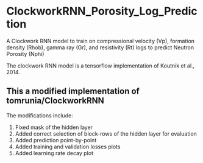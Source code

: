 # ClockworkRNN_Porosity_Log_Prediction
A Clockwork RNN model to train on compressional velocity (Vp), formation density (Rhob), gamma ray (Gr), and resistivity (Rt) logs to predict Neutron Porosity (Nphi)

The clockwork RNN model is a tensorflow implementation of Koutnik et al., 2014. 

## This a modified implementation of tomrunia/ClockworkRNN
The modifications include:
  1. Fixed mask of the hidden layer
  2. Added correct selection of block-rows of the hidden layer for evaluation
  3. Added prediction point-by-point
  4. Added training and validation losses plots
  5. Added learning rate decay plot
